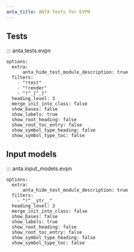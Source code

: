 ```yaml
---
anta_title: ANTA Tests for EVPN
---
```


<!--
  ~ Copyright (c) 2023-2025 Arista Networks, Inc.
  ~ Use of this source code is governed by the Apache License 2.0
  ~ that can be found in the LICENSE file.
  -->

## Tests

::: anta.tests.evpn

    options:
      extra:
          anta_hide_test_module_description: true
      filters:
        - "!test"
        - "!render"
        - "!^_[^_]"
      heading_level: 3
      merge_init_into_class: false
      show_bases: false
      show_labels: true
      show_root_heading: false
      show_root_toc_entry: false
      show_symbol_type_heading: false
      show_symbol_type_toc: false

## Input models

::: anta.input_models.evpn

    options:
      extra:
          anta_hide_test_module_description: true
      filters:
        - "!^__str__"
      heading_level: 3
      merge_init_into_class: false
      show_bases: false
      show_labels: true
      show_root_heading: false
      show_root_toc_entry: false
      show_symbol_type_heading: false
      show_symbol_type_toc: false

